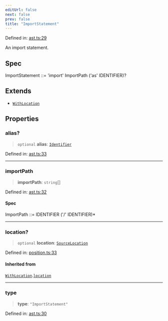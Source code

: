 ```yaml
---
editUrl: false
next: false
prev: false
title: "ImportStatement"
---
```


Defined in: [ast.ts:29](https://github.com/rcs-agents/rcs-lang/blob/dae76e6aa05b4d372009b015248dbcb36c5ae675/packages/ast/src/ast.ts#L29)

An import statement.

## Spec

ImportStatement ::= 'import' ImportPath ('as' IDENTIFIER)?

## Extends

- [`WithLocation`](/api/ast/interfaces/withlocation/)

## Properties

### alias?

> `optional` **alias**: [`Identifier`](/api/ast/interfaces/identifier/)

Defined in: [ast.ts:33](https://github.com/rcs-agents/rcs-lang/blob/dae76e6aa05b4d372009b015248dbcb36c5ae675/packages/ast/src/ast.ts#L33)

***

### importPath

> **importPath**: `string`[]

Defined in: [ast.ts:32](https://github.com/rcs-agents/rcs-lang/blob/dae76e6aa05b4d372009b015248dbcb36c5ae675/packages/ast/src/ast.ts#L32)

#### Spec

ImportPath ::= IDENTIFIER ('/' IDENTIFIER)*

***

### location?

> `optional` **location**: [`SourceLocation`](/api/ast/interfaces/sourcelocation/)

Defined in: [position.ts:33](https://github.com/rcs-agents/rcs-lang/blob/dae76e6aa05b4d372009b015248dbcb36c5ae675/packages/ast/src/position.ts#L33)

#### Inherited from

[`WithLocation`](/api/ast/interfaces/withlocation/).[`location`](/api/ast/interfaces/withlocation/#location)

***

### type

> **type**: `"ImportStatement"`

Defined in: [ast.ts:30](https://github.com/rcs-agents/rcs-lang/blob/dae76e6aa05b4d372009b015248dbcb36c5ae675/packages/ast/src/ast.ts#L30)
